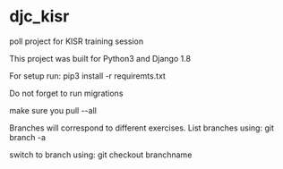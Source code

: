 # djc_kisr
poll project for KISR training session

This project was built for Python3 and Django 1.8

For setup run:
    pip3 install -r requiremts.txt

Do not forget to run migrations

make sure you pull --all

Branches will correspond to different exercises.
List branches using:
    git branch -a


switch to branch using:
    git checkout branchname
